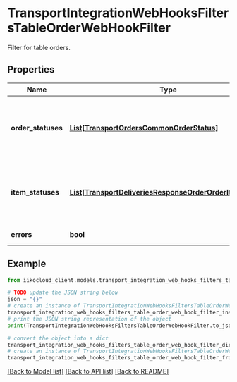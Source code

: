 # TransportIntegrationWebHooksFiltersTableOrderWebHookFilter

Filter for table orders.

## Properties

Name | Type | Description | Notes
------------ | ------------- | ------------- | -------------
**order_statuses** | [**List[TransportOrdersCommonOrderStatus]**](TransportOrdersCommonOrderStatus.md) | Statuses of orders, when changing which need to send a notification. | [optional] 
**item_statuses** | [**List[TransportDeliveriesResponseOrderOrderItemStatus]**](TransportDeliveriesResponseOrderOrderItemStatus.md) | Statuses of order items, when changing which need to send a notification. | [optional] 
**errors** | **bool** | Flag for updates. | [optional] 

## Example

```python
from iikocloud_client.models.transport_integration_web_hooks_filters_table_order_web_hook_filter import TransportIntegrationWebHooksFiltersTableOrderWebHookFilter

# TODO update the JSON string below
json = "{}"
# create an instance of TransportIntegrationWebHooksFiltersTableOrderWebHookFilter from a JSON string
transport_integration_web_hooks_filters_table_order_web_hook_filter_instance = TransportIntegrationWebHooksFiltersTableOrderWebHookFilter.from_json(json)
# print the JSON string representation of the object
print(TransportIntegrationWebHooksFiltersTableOrderWebHookFilter.to_json())

# convert the object into a dict
transport_integration_web_hooks_filters_table_order_web_hook_filter_dict = transport_integration_web_hooks_filters_table_order_web_hook_filter_instance.to_dict()
# create an instance of TransportIntegrationWebHooksFiltersTableOrderWebHookFilter from a dict
transport_integration_web_hooks_filters_table_order_web_hook_filter_from_dict = TransportIntegrationWebHooksFiltersTableOrderWebHookFilter.from_dict(transport_integration_web_hooks_filters_table_order_web_hook_filter_dict)
```
[[Back to Model list]](../README.md#documentation-for-models) [[Back to API list]](../README.md#documentation-for-api-endpoints) [[Back to README]](../README.md)


